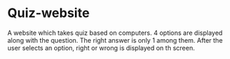 # Quiz-website
A website which takes quiz based on computers.
4 options are displayed along with the question.
The right answer is only 1 among them.
After the user selects an option, right or wrong is displayed on th screen.

